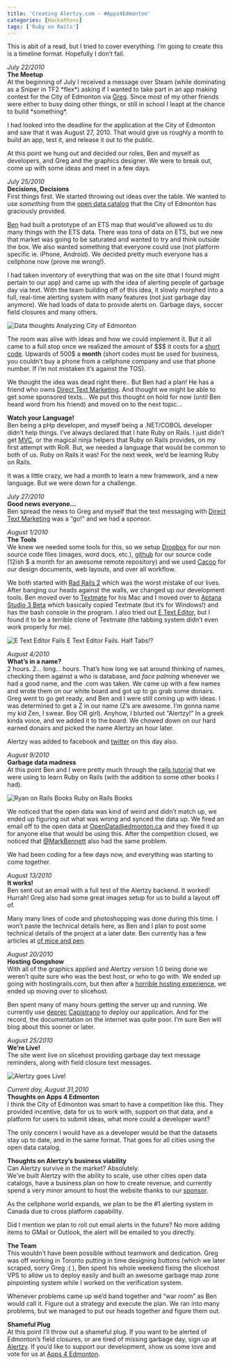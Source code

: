 ```yaml
---
title: 'Creating Alertzy.com - #Apps4Edmonton'
categories: [Hackathons]
tags: ['Ruby on Rails']
---
```



This is abit of a read, but I tried to cover everything. I’m going to create this is a timeline format. Hopefully I don’t fail.

*July 22/2010*  
**The Meetup**  
At the beginning of July I received a message over Steam (while dominating as a Sniper in TF2 \*flex\*) asking if I wanted to take part in an app making contest for the City of Edmonton via [Greg][1]. Since most of my other friends were either to busy doing other things, or still in school I leapt at the chance to build \*something\*.

 [1]: http://twitter.com/gabain

I had looked into the deadline for the application at the City of Edmonton and saw that it was August 27, 2010. That would give us roughly a month to build an app, test it, and release it out to the public.

At this point we hung out and decided our roles, Ben and myself as developers, and Greg and the graphics designer. We were to break out, come up with some ideas and meet in a few days.

*July 25/2010*  
**Decisions, Decisions**  
First things first. We started throwing out ideas over the table. We wanted to use *something* from the [open data catalog][2] that the City of Edmonton has graciously provided.

 [2]: http://data.edmonton.ca/

[Ben][3] had built a prototype of an ETS map that would’ve allowed us to do many things with the ETS data. There was *tons* of data on ETS, but we new that market was going to be saturated and wanted to try and think outside the box. We also wanted something that everyone could use (not platform specific ie. iPhone, Android). We decided pretty much everyone has a cellphone now (prove me wrong!).

 [3]: http://twitter.com/benzittlau

I had taken inventory of everything that was on the site (that I found might pertain to our app) and came up with the idea of alerting people of garbage day via text. With the team building off of this idea, it slowly morphed into a full, real-time alerting system with many features (not just garbage day anymore). We had loads of data to provide alerts on. Garbage days, soccer field closures and many others.

![Data thoughts][4]
Analyzing City of Edmonton

The room was alive with ideas and how we could implement it. But it all came to a full stop once we realized the amount of $$$ it costs for a [short code][5]. Upwards of 500$ a **month** (short codes must be used for business, you couldn’t buy a phone from a cellphone company and use that phone number. If i’m not mistaken it’s against the TOS).

 [4]: /assets/img/old/Ryan_on_Rails_book2.png "Data thoughts"
 [5]: http://en.wikipedia.org/wiki/Short_code

We thought the idea was dead right there.. But Ben had a plan! He has a friend who owns [Direct Text Marketing][6]. And thought we might be able to get some sponsored texts… We put this thought on hold for now (until Ben heard word from his friend) and moved on to the next topic…

 [6]: http://www.directtextmarketing.com/

**Watch your Language!**  
Ben being a pHp developer, and myself being a .NET/COBOL developer didn’t help things. I’ve always declared that I hate Ruby on Rails. I just didn’t get [MVC][7], or the magical ninja helpers that Ruby on Rails provides, on my first attempt with RoR. But, we needed a language that would be common to both of us. Ruby on Rails it was! For the next week, we’d be learning Ruby on Rails.

 [7]: http://en.wikipedia.org/wiki/Model–View–Controller

It was a little crazy, we had a month to learn a new framework, and a new language. But we were down for a challenge.

*July 27/2010*  
**Good news everyone…**  
Ben spread the news to Greg and myself that the text messaging with [Direct Text Marketing][6] was a “go!” and we had a sponsor.

*August 1/2010*  
**The Tools**  
We knew we needed some tools for this, so we setup [Dropbox][8] for our non source code files (images, word docs, etc.), [github][9] for our source code (12ish $ a month for an awesome remote repository) and we used [Cacoo][10] for our design documents, web layouts, and over all workflow.

 [8]: https://www.dropbox.com/home#
 [9]: http://github.com/
 [10]: http://cacoo.com/

We both started with [Rad Rails 2][11] which was the worst mistake of our lives. After banging our heads against the walls, we changed up our development tools. Ben moved over to [Textmate][12] for his Mac and I moved over to [Aptana Studio 3 Beta][13] which basically copied Textmate (but it’s for Windows!) and has the bash console in the program. I also tried out [ E Text Editor][14], but I found it to be a terrible clone of Textmate (the tabbing system didn’t even work properly for me).

 [11]: http://www.aptana.com/products/radrails
 [12]: http://macromates.com/
 [13]: http://www.aptana.com/products/studio3
 [14]: http://www.e-texteditor.com/

![E Text Editor Fails][15]
E Text Editor Fails. Half Tabs!?

*August 4/2010*  
**What’s in a name?**  
2 hours. 2… long… hours. That’s how long we sat around thinking of names, checking them against a who is database, and *face palming* whenever we had a good name, and the .com was taken. We came up with a few names and wrote them on our white board and got up to go grab some donairs. Greg went to go get ready, and Ben and I were still coming up with ideas. I was determined to get a Z in our name (Z’s are awesome. I’m gonna name my kid Zen, I swear. Boy OR girl). Anyhow, I blurted out “Alertzy!” In a greek kinda voice, and we added it to the board. We chowed down on our hard earned donairs and picked the name Alertzy an hour later.

 [15]: /assets/img/old/Ryan_on_Rails_EText.png "E Text Editor Fails"

Alertzy was added to facebook and [twitter][16] on this day also.

 [16]: http://twitter.com/Alertzy

*August 9/2010*  
**Garbage data madness**  
At this point Ben and I were pretty much through the [rails tutorial][17] that we were using to learn Ruby on Rails (with the addition to some other books I had).

 [17]: http://railstutorial.org/chapters/beginning?version=2.3

![Ryan on Rails Books][18]
Ruby on Rails Books

We noticed that the open data was kind of weird and didn’t match up, we ended up figuring out what was wrong and synced the data up. We fired an email off to the open data at OpenData@edmonton.ca and they fixed it up for anyone else that would be using this. After the competition closed, we noticed that [ @MarkBennett][19] also had the same problem.

 [18]: /assets/img/old/Ryan_on_Rails_Books.png
 [19]: http://twitter.com/MarkBennett/status/21879487660

We had been coding for a few days now, and everything was starting to come together.

*August 13/2010*  
**It works!**  
Ben sent out an email with a full test of the Alertzy backend. It worked! Hurrah! Greg also had some great images setup for us to build a layout off of.

Many many lines of code and photoshopping was done during this time. I won’t paste the technical details here, as Ben and I plan to post some technical details of the project at a later date. Ben currently has a few articles at [of mice and pen][20].

 [20]: http://www.zittlau.ca/

*August 20/2010*  
**Hosting Gongshow**  
With all of the graphics applied and Alertzy version 1.0 being done we weren’t quite sure who was the best host, or who to go with. We ended up going with hostingrails.com, but then after a [horrible hosting experience][21], we ended up moving over to slicehost.

 [21]: http://www.zittlau.ca/rails-host-review-the-bad-hostingrails

Ben spent many of many hours getting the server up and running. We currently use [deprec][22] [Capistrano][23] to deploy our application. And for the record, the documentation on the internet was quite poor. I’m sure Ben will blog about this sooner or later.

 [22]: http://deprec.org/
 [23]: http://www.capify.org/index.php/Capistrano

*August 25/2010*  
**We’re Live!**  
The site went live on slicehost providing garbage day text message reminders, along with field closure text messages.

![Alertzy goes Live!][24]

*Current day, August 31,2010*  
**Thoughts on Apps 4 Edmonton**  
I think the City of Edmonton was smart to have a competition like this. They provided incentive, data for us to work with, support on that data, and a platform for users to submit ideas, what more could a developer want?

 [24]: /assets/img/old/Alertzy1.png

The only concern I would have as a developer would be that the datasets stay up to date, and in the same format. That goes for all cities using the open data catalog.

**Thoughts on Alertzy’s business viability**  
Can Alertzy survive in the market? Absolutely.  
We’ve built Alertzy with the ability to scale, use other cities open data catalogs, have a business plan on how to create revenue, and currently spend a very minor amount to host the website thanks to our [sponsor][6].

As the cellphone world expands, we plan to be the #1 alerting system in Canada due to cross platform capability.

Did I mention we plan to roll out email alerts in the future? No more adding items to GMail or Outlook, the alert will be emailed to you directly.

**The Team**  
This wouldn’t have been possible without teamwork and dedication. Greg was off working in Toronto putting in time designing buttons (which we later scraped, sorry Greg :( ), Ben spent his whole weekend fixing the slicehost VPS to allow us to deploy easily and built an awesome garbage map zone pinpointing system while I worked on the verification system.

Whenever problems came up we’d band together and “war room” as Ben would call it. Figure out a strategy and execute the plan. We ran into many problems, but we managed to put our heads together and figure them out.

**Shameful Plug**  
At this point I’ll throw out a shameful plug. If you want to be alerted of Edmonton’s field closures, or are tired of missing garbage day, sign up at [Alertzy][25]. If you’d like to support our development, show us some love and vote for us at [Apps 4 Edmonton][26].

 [25]: http://www.Alertzy.com
 [26]: http://contest.apps4edmonton.ca/apps/17